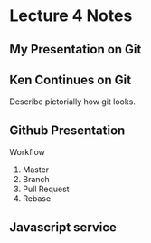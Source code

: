 # Lecture 4 Notes

## My Presentation on Git

## Ken Continues on Git
Describe pictorially how git looks.

## Github Presentation

Workflow
1. Master
2. Branch
3. Pull Request
4. Rebase

## Javascript service
